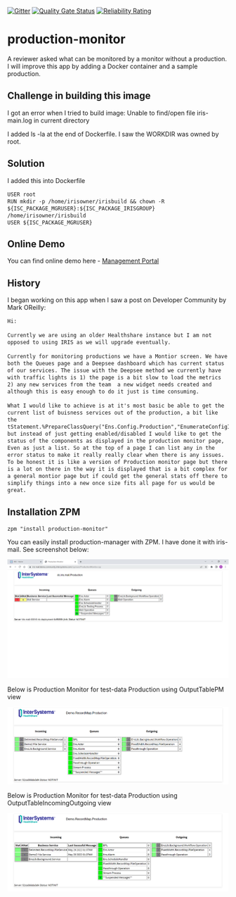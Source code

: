 [![Gitter](https://img.shields.io/badge/Available%20on-Intersystems%20Open%20Exchange-00b2a9.svg)](https://openexchange.intersystems.com/package/production-monitor)
 [![Quality Gate Status](https://community.objectscriptquality.com/api/project_badges/measure?project=intersystems_iris_community%2Fproduction-monitor&metric=alert_status)](https://community.objectscriptquality.com/dashboard?id=intersystems_iris_community%2Fproduction-monitor)
 [![Reliability Rating](https://community.objectscriptquality.com/api/project_badges/measure?project=intersystems_iris_community%2Fproduction-monitor&metric=reliability_rating)](https://community.objectscriptquality.com/dashboard?id=intersystems_iris_community%2Fproduction-monitor)
# production-monitor

A reviewer asked what can be monitored by a monitor without a production. I will improve this app by adding a Docker container and a sample production.

## Challenge in building this image

I got an error when I tried to build image:
Unable to find/open file iris-main.log in current directory

I added ls -la at the end of Dockerfile. I saw the WORKDIR was owned by root.

## Solution

I added this into Dockerfile
```
USER root
RUN mkdir -p /home/irisowner/irisbuild && chown -R ${ISC_PACKAGE_MGRUSER}:${ISC_PACKAGE_IRISGROUP} /home/irisowner/irisbuild
USER ${ISC_PACKAGE_MGRUSER}
```
## Online Demo
You can find online demo here - [Management Portal](https://production-monitor.demo.community.intersystems.com/csp/sys/UtilHome.csp)

## History

I began working on this app when I saw a post on Developer Community by Mark OReilly:

```
Hi:

Currently we are using an older Healthshare instance but I am not opposed to using IRIS as we will upgrade eventually. 

Currently for monitoring productions we have a Montior screen. We have both the Queues page and a Deepsee dashboard which has current status of our services. The issue with the Deepsee method we currently have with traffic lights is 1) the page is a bit slow to load the metrics 2) any new services from the team  a new widget needs created and although this is easy enough to do it just is time consuming. 

What I would like to achieve is at it's most basic be able to get the current list of buisness services out of the production, a bit like the tStatement.%PrepareClassQuery("Ens.Config.Production","EnumerateConfigItems") but instead of just getting enabled/disabled I would like to get the status of the components as displayed in the production monitor page, Even as just a list. So at the top of a page I can list any in the error status to make it really really clear when there is any issues. To be honest it is like a version of Production monitor page but there is a lot on there in the way it is displayed that is a bit complex for a general montior page but if could get the general stats off there to simplify things into a new once size fits all page for us would be great. 
```

## Installation ZPM

```
zpm "install production-monitor"
```

You can easily install production-manager with ZPM. I have done it with iris-mail. See screenshot below:

![screenshot](https://github.com/oliverwilms/bilder/blob/main/mail_productionMonitor.png)

Below is Production Monitor for test-data Production using OutputTablePM view

![screenshot](https://github.com/oliverwilms/bilder/blob/main/OutputTablePM.png)

Below is Production Monitor for test-data Production using OutputTableIncomingOutgoing view

![screenshot](https://github.com/oliverwilms/bilder/blob/main/OutputTableIncomingOutgoing.png)
